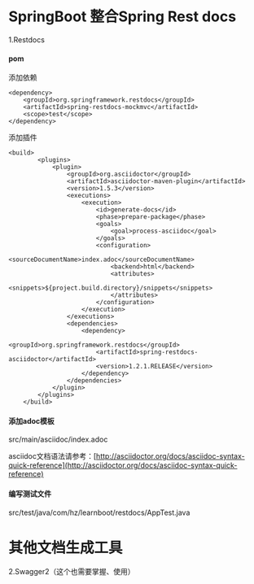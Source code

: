 # SpringBoot 整合Spring Rest docs
1.Restdocs

#### pom
添加依赖
```
<dependency>
    <groupId>org.springframework.restdocs</groupId>
    <artifactId>spring-restdocs-mockmvc</artifactId>
    <scope>test</scope>
</dependency>
```
添加插件

```
<build>
        <plugins>
            <plugin>
                <groupId>org.asciidoctor</groupId>
                <artifactId>asciidoctor-maven-plugin</artifactId>
                <version>1.5.3</version>
                <executions>
                    <execution>
                        <id>generate-docs</id>
                        <phase>prepare-package</phase>
                        <goals>
                            <goal>process-asciidoc</goal>
                        </goals>
                        <configuration>
                            <sourceDocumentName>index.adoc</sourceDocumentName>
                            <backend>html</backend>
                            <attributes>
                                <snippets>${project.build.directory}/snippets</snippets>
                            </attributes>
                        </configuration>
                    </execution>
                </executions>
                <dependencies>
                    <dependency>
                        <groupId>org.springframework.restdocs</groupId>
                        <artifactId>spring-restdocs-asciidoctor</artifactId>
                        <version>1.2.1.RELEASE</version>
                    </dependency>
                </dependencies>
            </plugin>
        </plugins>
    </build>

```
#### 添加adoc模板
src/main/asciidoc/index.adoc

asciidoc文档语法请参考：[http://asciidoctor.org/docs/asciidoc-syntax-quick-reference](http://asciidoctor.org/docs/asciidoc-syntax-quick-reference)

#### 编写测试文件
src/test/java/com/hz/learnboot/restdocs/AppTest.java


# 其他文档生成工具
2.Swagger2（这个也需要掌握、使用）